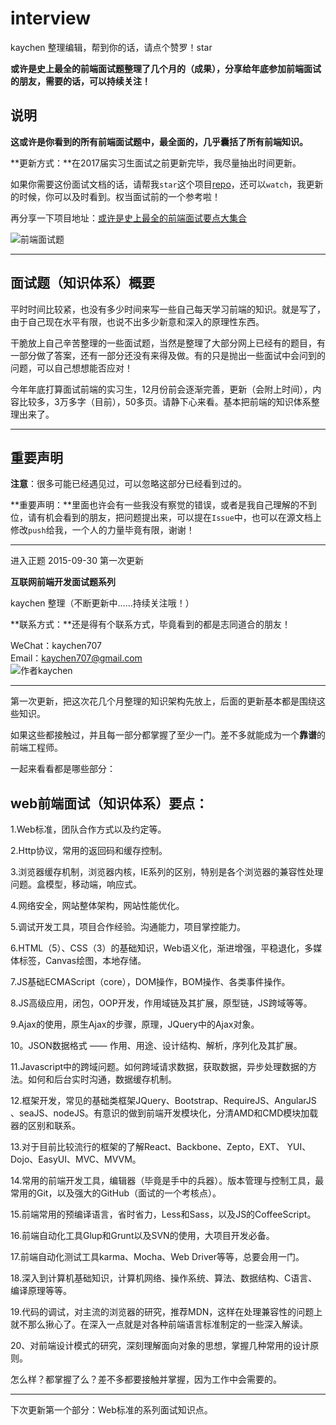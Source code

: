 # interview

kaychen 整理编辑，帮到你的话，请点个赞罗！star

**或许是史上最全的前端面试题整理了几个月的（成果），分享给年底参加前端面试的朋友，需要的话，可以持续关注！**





## 说明


**这或许是你看到的所有前端面试题中，最全面的，几乎囊括了所有前端知识。**

**更新方式：**在2017届实习生面试之前更新完毕，我尽量抽出时间更新。

如果你需要这份面试文档的话，请帮我`star`这个项目[repo]()，还可以`watch`，我更新的时候，你可以及时看到。权当面试前的一个参考啦！

再分享一下项目地址：[或许是史上最全的前端面试要点大集合]()

![前端面试题](http://littlewhitechen.github.io/img/repo/interview1.jpg)



----------




## 面试题（知识体系）概要

平时时间比较紧，也没有多少时间来写一些自己每天学习前端的知识。就是写了，由于自己现在水平有限，也说不出多少新意和深入的原理性东西。

干脆放上自己辛苦整理的一些面试题，当然是整理了大部分网上已经有的题目，有一部分做了答案，还有一部分还没有来得及做。有的只是抛出一些面试中会问到的问题，可以自己想想能否应对！

今年年底打算面试前端的实习生，12月份前会逐渐完善，更新（会附上时间），内容比较多，3万多字（目前），50多页。请静下心来看。基本把前端的知识体系整理出来了。


----------



## 重要声明

**注意**：很多可能已经遇见过，可以忽略这部分已经看到过的。

**重要声明：**里面也许会有一些我没有察觉的错误，或者是我自己理解的不到位，请有机会看到的朋友，把问题提出来，可以提在`Issue`中，也可以在源文档上修改`push`给我，一个人的力量毕竟有限，谢谢！


----------




进入正题
2015-09-30 第一次更新

**互联网前端开发面试题系列**

kaychen 整理（不断更新中……持续关注哦！）

**联系方式：**还是得有个联系方式，毕竟看到的都是志同道合的朋友！

WeChat：kaychen707     
Email：kaychen707@gmail.com       
![作者kaychen](http://littlewhitechen.github.io/img/repo/interview2.jpg)



----------

第一次更新，把这次花几个月整理的知识架构先放上，后面的更新基本都是围绕这些知识。

如果这些都接触过，并且每一部分都掌握了至少一门。差不多就能成为一个**靠谱**的前端工程师。

一起来看看都是哪些部分：



## web前端面试（知识体系）要点：


1.Web标准，团队合作方式以及约定等。     

2.Http协议，常用的返回码和缓存控制。           

3.浏览器缓存机制，浏览器内核，IE系列的区别，特别是各个浏览器的兼容性处理问题。盒模型，移动端，响应式。            

4.网络安全，网站整体架构，网站性能优化。                

5.调试开发工具，项目合作经验。沟通能力，项目掌控能力。              

6.HTML（5）、CSS（3）的基础知识，Web语义化，渐进增强，平稳退化，多媒体标签，Canvas绘图，本地存储。                

7.JS基础ECMAScript（core），DOM操作，BOM操作、各类事件操作。           

8.JS高级应用，闭包，OOP开发，作用域链及其扩展，原型链，JS跨域等等。        

9.Ajax的使用，原生Ajax的步骤，原理，JQuery中的Ajax对象。         

10。JSON数据格式 —— 作用、用途、设计结构、解析，序列化及其扩展。        

11.Javascript中的跨域问题。如何跨域请求数据，获取数据，异步处理数据的方法。如何和后台实时沟通，数据缓存机制。               

12.框架开发，常见的基础类框架JQuery、Bootstrap、RequireJS、AngularJS 、seaJS、nodeJS。有意识的做到前端开发模块化，分清AMD和CMD模块加载器的区别和联系。      

13.对于目前比较流行的框架的了解React、Backbone、Zepto，EXT、 YUI、Dojo、EasyUI、MVC、MVVM。              

14.常用的前端开发工具，编辑器（毕竟是手中的兵器）。版本管理与控制工具，最常用的Git，以及强大的GitHub（面试的一个考核点）。                

15.前端常用的预编译语言，省时省力，Less和Sass，以及JS的CoffeeScript。       

16.前端自动化工具Glup和Grunt以及SVN的使用，大项目开发必备。          

17.前端自动化测试工具karma、Mocha、Web Driver等等，总要会用一门。           

18.深入到计算机基础知识，计算机网络、操作系统、算法、数据结构、C语言、编译原理等等。      

19.代码的调试，对主流的浏览器的研究，推荐MDN，这样在处理兼容性的问题上就不那么揪心了。在深入一点就是对各种前端语言标准制定的一些深入解读。              

20、对前端设计模式的研究，深刻理解面向对象的思想，掌握几种常用的设计原则。


怎么样？都掌握了么？差不多都要接触并掌握，因为工作中会需要的。

--------

下次更新第一个部分：Web标准的系列面试知识点。
